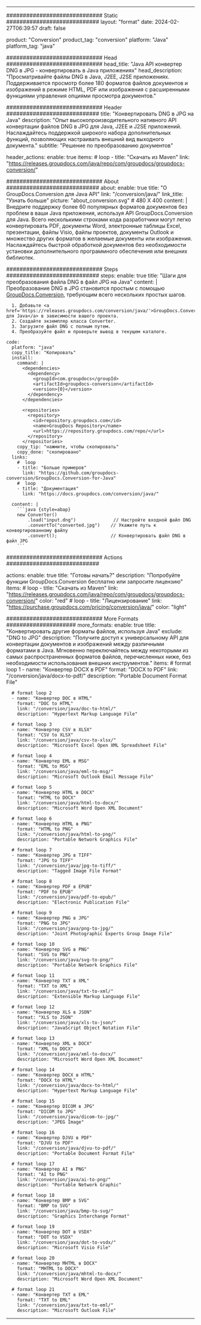  
---
############################# Static ############################
layout: "format"
date: 2024-02-27T06:39:57
draft: false

product: "Conversion"
product_tag: "conversion"
platform: "Java"
platform_tag: "java"

############################# Head #############################
head_title: "Java API конвертер DNG в JPG - конвертировать в Java приложениях"
head_description: "Просматривайте файлы DNG в Java, J2EE, J2SE приложениях. Поддерживается просмотр более 180 форматов файлов документов и изображений в режиме HTML, PDF или изображения с расширенными функциями управления опциями просмотра документов."

############################# Header ############################
title: "Конвертировать DNG в JPG на Java" 
description: "Опыт высокопроизводительного нативного API конвертации файлов DNG в JPG для Java, J2EE и J2SE приложений. Наслаждайтесь поддержкой широкого набора дополнительных функций, позволяющих настраивать внешний вид выходного документа." 
subtitle: "Решение по преобразованию документов" 

header_actions:
  enable: true
  items:
    #  loop
    - title: "Скачать из Maven"
      link: "https://releases.groupdocs.com/java/repo/com/groupdocs/groupdocs-conversion/"


############################# About ############################
about:
    enable: true
    title: "О GroupDocs.Conversion для Java API"
    link: "/conversion/java/"
    link_title: "Узнать больше"
    picture: "about_conversion.svg" # 480 X 400
    content: |
      Внедрите поддержку более 60 популярных форматов документов без проблем в ваши Java приложения, используя API GroupDocs.Conversion для Java. Всего несколькими строками кода разработчики могут легко конвертировать PDF, документы Word, электронные таблицы Excel, презентации, файлы Visio, файлы проектов, документы Outlook и множество других форматов в желаемые документы или изображения. Наслаждайтесь быстрой обработкой документов без необходимости установки дополнительного программного обеспечения или внешних библиотек.


############################# Steps ############################
steps:
    enable: true
    title: "Шаги для преобразования файла DNG в файл JPG на Java" 
    content: |
      Преобразование DNG в JPG становится простым с помощью <a href='https://products.groupdocs.com/conversion/java/'>GroupDocs.Conversion</a>, требующим всего нескольких простых шагов.
      
      1. Добавьте <a href='https://releases.groupdocs.com/conversion/java/'>GroupDocs.Conversion для Java</a> в зависимости вашего проекта. 
      2. Создайте экземпляр класса Converter.  
      3. Загрузите файл DNG с полным путем. 
      4. Преобразуйте файл и проверьте вывод в текущем каталоге. 
   
    code:
      platform: "java"
      copy_title: "Копировать"
      install:
        command: |
          <dependencies>
            <dependency>
              <groupId>com.groupdocs</groupId>
              <artifactId>groupdocs-conversion</artifactId>
              <version>{0}</version>
            </dependency>
          </dependencies>

          <repositories>
            <repository>
              <id>repository.groupdocs.com</id>
              <name>GroupDocs Repository</name>
              <url>https://repository.groupdocs.com/repo/</url>
            </repository>
          </repositories>
        copy_tip: "нажмите, чтобы скопировать"
        copy_done: "скопировано"
      links:
        #  loop
        - title: "Больше примеров"
          link: "https://github.com/groupdocs-conversion/GroupDocs.Conversion-for-Java"
        #  loop
        - title: "Документация"
          link: "https://docs.groupdocs.com/conversion/java/"
          
      content: |
        ```java {style=abap}
        new Converter()
            .load("input.dng")              // Настройте входной файл DNG
            .convertTo("converted.jpg")    // Укажите путь к конвертированному файлу
            .convert();                    // Конвертировать файл DNG в файл JPG        
        ```            

############################# Actions ############################

actions:
  enable: true
  title: "Готовы начать?"
  description: "Попробуйте функции GroupDocs.Conversion бесплатно или запросите лицензию"
  items:
    #  loop
    - title: "Скачать из Maven"
      link: "https://releases.groupdocs.com/java/repo/com/groupdocs/groupdocs-conversion/"
      color: "red"
        #  loop
    - title: "Лицензирование"
      link: "https://purchase.groupdocs.com/pricing/conversion/java/"
      color: "light"


############################# More Formats #####################
more_formats:
    enable: true
    title: "Конвертировать другие форматы файлов, используя Java"
    exclude: "DNG to JPG"
    description: "Получите доступ к универсальному API для конвертации документов и изображений между различными форматами в Java. Мгновенно переключайтесь между некоторыми из самых распространенных форматов файлов, перечисленных ниже, без необходимости использования внешних инструментов."
    items: 
      # format loop 1
      - name: "Конвертер DOCX в PDF"
        format: "DOCX to PDF"
        link: "/conversion/java/docx-to-pdf/"
        description: "Portable Document Format File"

      # format loop 2
      - name: "Конвертер DOC в HTML"
        format: "DOC to HTML"
        link: "/conversion/java/doc-to-html/"
        description: "Hypertext Markup Language File"

      # format loop 3
      - name: "Конвертер CSV в XLSX"
        format: "CSV to XLSX"
        link: "/conversion/java/csv-to-xlsx/"
        description: "Microsoft Excel Open XML Spreadsheet File"

      # format loop 4
      - name: "Конвертер EML в MSG"
        format: "EML to MSG"
        link: "/conversion/java/eml-to-msg/"
        description: "Microsoft Outlook Email Message File"

      # format loop 5
      - name: "Конвертер HTML в DOCX"
        format: "HTML to DOCX"
        link: "/conversion/java/html-to-docx/"
        description: "Microsoft Word Open XML Document"

      # format loop 6
      - name: "Конвертер HTML в PNG"
        format: "HTML to PNG"
        link: "/conversion/java/html-to-png/"
        description: "Portable Network Graphics File"

      # format loop 7
      - name: "Конвертер JPG в TIFF"
        format: "JPG to TIFF"
        link: "/conversion/java/jpg-to-tiff/"
        description: "Tagged Image File Format"

      # format loop 8
      - name: "Конвертер PDF в EPUB"
        format: "PDF to EPUB"
        link: "/conversion/java/pdf-to-epub/"
        description: "Electronic Publication File"

      # format loop 9
      - name: "Конвертер PNG в JPG"
        format: "PNG to JPG"
        link: "/conversion/java/png-to-jpg/"
        description: "Joint Photographic Experts Group Image File"

      # format loop 10
      - name: "Конвертер SVG в PNG"
        format: "SVG to PNG"
        link: "/conversion/java/svg-to-png/"
        description: "Portable Network Graphics File"

      # format loop 11
      - name: "Конвертер TXT в XML"
        format: "TXT to XML"
        link: "/conversion/java/txt-to-xml/"
        description: "Extensible Markup Language File"

      # format loop 12
      - name: "Конвертер XLS в JSON"
        format: "XLS to JSON"
        link: "/conversion/java/xls-to-json/"
        description: "JavaScript Object Notation File"

      # format loop 13
      - name: "Конвертер XML в DOCX"
        format: "XML to DOCX"
        link: "/conversion/java/xml-to-docx/"
        description: "Microsoft Word Open XML Document"

      # format loop 14
      - name: "Конвертер DOCX в HTML"
        format: "DOCX to HTML"
        link: "/conversion/java/docx-to-html/"
        description: "Hypertext Markup Language File" 

      # format loop 15
      - name: "Конвертер DICOM в JPG" 
        format: "DICOM to JPG"
        link: "/conversion/java/dicom-to-jpg/"
        description: "JPEG Image" 

      # format loop 16
      - name: "Конвертер DJVU в PDF"
        format: "DJVU to PDF"
        link: "/conversion/java/djvu-to-pdf/"
        description: "Portable Document Format File" 

      # format loop 17
      - name: "Конвертер AI в PNG"
        format: "AI to PNG"
        link: "/conversion/java/ai-to-png/"
        description: "Portable Network Graphic" 
      
      # format loop 18
      - name: "Конвертер BMP в SVG"
        format: "BMP to SVG"
        link: "/conversion/java/bmp-to-svg/"
        description: "Graphics Interchange Format"

      # format loop 19
      - name: "Конвертер DOT в VSDX"
        format: "DOT to VSDX"
        link: "/conversion/java/dot-to-vsdx/"
        description: "Microsoft Visio File"

      # format loop 20
      - name: "Конвертер MHTML в DOCX"
        format: "MHTML to DOCX"
        link: "/conversion/java/mhtml-to-docx/"
        description: "Microsoft Word Open XML Document"

      # format loop 21
      - name: "Конвертер TXT в EML"
        format: "TXT to EML"
        link: "/conversion/java/txt-to-eml/"
        description: "Microsoft Outlook File"

---

